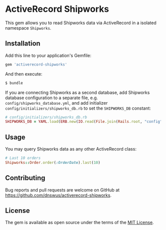 # ActiveRecord Shipworks
This gem allows you to read Shipworks data via ActiveRecord in a isolated namespace `Shipworks`.

## Installation
Add this line to your application's Gemfile:

```ruby
gem 'activerecord-shipworks'
```

And then execute:
```bash
$ bundle
```

If you are connecting Shipworks as a second database, add Shipworks database configuration to a separate file, e.g. `config/shipworks_database.yml`, and add initializer `config/initializers/shipworks_db.rb` to set the `SHIPWORKS_DB` constant:

```ruby
# config/initializers/shipworks_db.rb
SHIPWORKS_DB = YAML.load(ERB.new(IO.read(File.join(Rails.root, "config", "shipworks_database.yml"))).result)[Rails.env.to_s]
```

## Usage
You may query Shipworks data as any other ActiveRecord class:
```ruby
# Last 10 orders
Shipworks::Order.order(:OrderDate).last(10)
```


## Contributing
Bug reports and pull requests are welcome on GitHub at https://github.com/dnswus/activerecord-shipworks.

## License
The gem is available as open source under the terms of the [MIT License](http://opensource.org/licenses/MIT).
